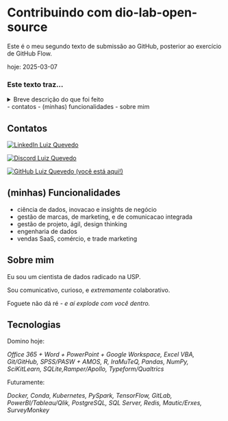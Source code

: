
# Contribuindo com dio-lab-open-source

Este é o meu segundo texto de submissão ao GitHub, posterior ao exercício de GitHub Flow.

hoje: 2025-03-07






### Este texto traz...

<details>
<summary>Breve descrição do que foi feito</summary>
<br>

- git configurado local

Primeiro de tudo, foi legal ter configurado o git, local, com informações pessoais completas, e acesso ao GitHub via SSH. Para tanto foi seguida a documentação oficial - é sempre bom.

__devaneio: podia ter em português, né não?_

- clone

Depois, foi clonado o repositório direto da página no GitHub. De primeira, puxando pela URL, deu um erro 'RPC failed'. Achei uma solução com set de banda configurado manualmente. Mas, efetivamente, resolvi usando o SSH. Demorou alguns minutinhos (1..3 GB), mas assim evitei de reconfigurar o git. 

- upstream

Então, eu segui as instruções da página para atualizar o meu repo local. Para tanto, setei uma upstream, no terminal, com o código:
´´´bash
    git remote add upstream https://github.com/digitalinnovationone/dio-lab-open-source.git
    git pull upstream main
´´´

__Atenção: 
do jeito que está, é bom rodar isso toda vez que for trabalhar o banco de dados. Manualmente. 
Da data de hoje, não sei como automatizar._

- edição 

Finalmente, estou escrevendo esse passo a passo no site [readme.so](https://readme.so/pt), recomendado. Julguei que a minha autodescrição estava muito pessoal - muito sobre quem eu sou, pouco sobre como trabalho e com o quê (leia-se, projetos e stacks). 

Segue: ...

</details>
- contatos
- (minhas) funcionalidades
- sobre mim


## Contatos


[![LinkedIn Luiz Quevedo](https://img.shields.io/badge/LinkedIn-0077B5?style=for-the-badge&logo=linkedin&logoColor=white)](https://www.linkedin.com/in/luiz-quevedo/)

[![Discord Luiz Quevedo](https://img.shields.io/badge/Discord-7289DA?style=for-the-badge&logo=discord&logoColor=white)](https://discord.com/channels/@qvedo/) 

[![GitHub Luiz Quevedo (você está aqui!)](https://img.shields.io/badge/GitHub-100000?style=for-the-badge&logo=github&logoColor=white)](https://github.com/luizquevedo) 

 
## (minhas) Funcionalidades

- ciência de dados, inovacao e insights de negócio
- gestão de marcas, de marketing, e de comunicacao integrada
- gestão de projeto, ágil, design thinking
- engenharia de dados
- vendas SaaS, comércio, e trade marketing


## Sobre mim

Eu sou um cientista de dados radicado na USP. 

Sou comunicativo, curioso, e _extremamente_ colaborativo.

Foguete não dá ré - _e aí explode com você dentro._

## Tecnologias

Domino hoje: 

_Office 365 + Word + PowerPoint + Google Workspace, Excel VBA, Git/GitHub, SPSS/PASW + AMOS, R, IraMuTeQ, Pandas, NumPy, SciKitLearn, SQLite,Ramper/Apollo, Typeform/Qualtrics_

Futuramente: 

_Docker, Conda, Kubernetes, PySpark, TensorFlow, GitLab, PowerBI/Tableau/Qlik, PostgreSQL, SQL Server, Redis, Mautic/Erxes, SurveyMonkey_
